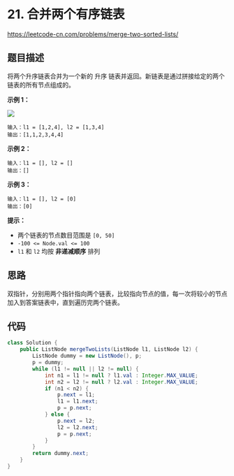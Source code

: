 # 21. 合并两个有序链表

https://leetcode-cn.com/problems/merge-two-sorted-lists/

## 题目描述

将两个升序链表合并为一个新的 升序 链表并返回。新链表是通过拼接给定的两个链表的所有节点组成的。 

 

**示例 1：**

![](https://images.yingwai.top/picgo/20210811174556.jpg)

```
输入：l1 = [1,2,4], l2 = [1,3,4]
输出：[1,1,2,3,4,4]
```

**示例 2：**

```
输入：l1 = [], l2 = []
输出：[]
```

**示例 3：**

```
输入：l1 = [], l2 = [0]
输出：[0]
```

 

**提示：**

* 两个链表的节点数目范围是 `[0, 50]`
* `-100 <= Node.val <= 100`
* `l1` 和 `l2` 均按 **非递减顺序** 排列



## 思路

双指针，分别用两个指针指向两个链表，比较指向节点的值，每一次将较小的节点加入到答案链表中，直到遍历完两个链表。



## 代码

```java
class Solution {
    public ListNode mergeTwoLists(ListNode l1, ListNode l2) {
        ListNode dummy = new ListNode(), p;
        p = dummy;
        while (l1 != null || l2 != null) {
            int n1 = l1 != null ? l1.val : Integer.MAX_VALUE;
            int n2 = l2 != null ? l2.val : Integer.MAX_VALUE;
            if (n1 < n2) {
                p.next = l1;
                l1 = l1.next;
                p = p.next;
            } else {
                p.next = l2;
                l2 = l2.next;
                p = p.next;
            }
        }
        return dummy.next;
    }
}
```

